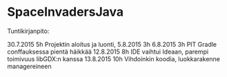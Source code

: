 # SpaceInvadersJava

Tuntikirjanpito:

30.7.2015   5h Projektin aloitus ja luonti,
 5.8.2015   3h 
 6.8.2015   3h PIT Gradle conffauksessa pientä häikkää
12.8.2015   8h IDE vaihtui Ideaan, parempi toimivuus libGDX:n kanssa
13.8.2015  10h Vihdoinkin koodia, luokkarakenne managereineen

